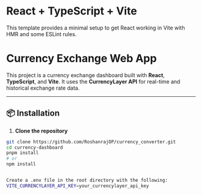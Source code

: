 # React + TypeScript + Vite

This template provides a minimal setup to get React working in Vite with HMR and some ESLint rules.


 # Currency Exchange Web App

This project is a currency exchange dashboard built with **React**, **TypeScript**, and **Vite**. It uses the **CurrencyLayer API** for real-time and historical exchange rate data.

---

## 📦 Installation

1. **Clone the repository**

```bash
git clone https://github.com/RoshanrajOP/currency_converter.git
cd currency-dashboard
pnpm install
# or
npm install


Create a .env file in the root directory with the following:
VITE_CURRENCYLAYER_API_KEY=your_currencylayer_api_key
